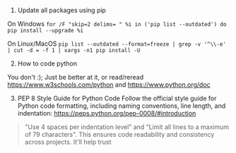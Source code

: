 1. Update all packages using pip

On Windows
` for /F "skip=2 delims= " %i in ('pip list --outdated') do pip install --upgrade %i `

On Linux/MacOS
` pip list --outdated --format=freeze | grep -v '^\\-e' | cut -d = -f 1 | xargs -n1 pip install -U `

2. How to code python

You don't :); Just be better at it, or read/reread https://www.w3schools.com/python and https://www.python.org/doc


3. PEP 8 Style Guide for Python Code
Follow the official style guide for Python code formatting, including naming conventions, line length, and indentation:
https://peps.python.org/pep-0008/#introduction
>"Use 4 spaces per indentation level" and "Limit all lines to a maximum of 79 characters".
> This ensures code readability and consistency across projects. 
> It'll help trust
